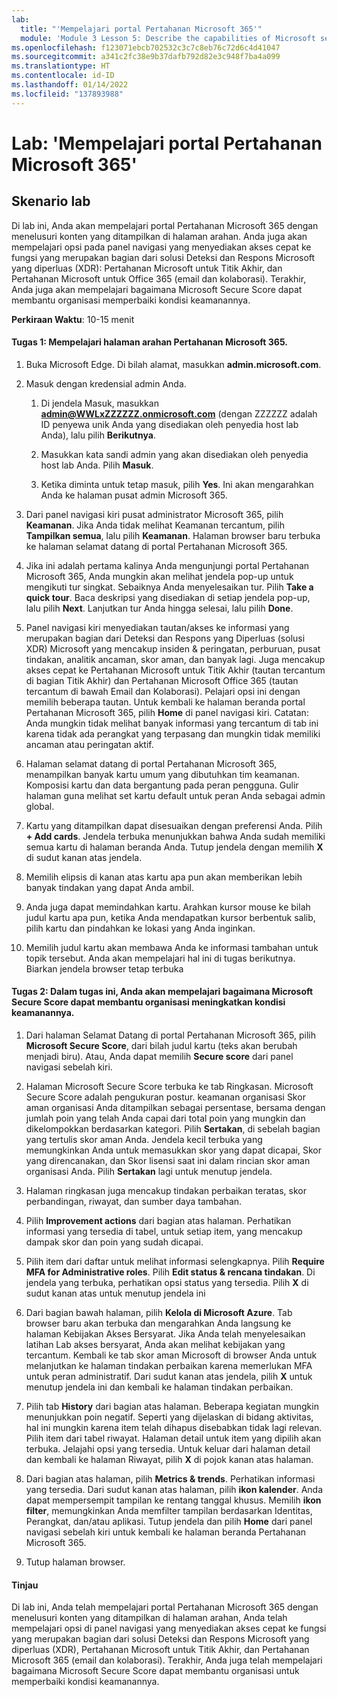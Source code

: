 ```yaml
---
lab:
  title: "'Mempelajari portal Pertahanan Microsoft 365'"
  module: 'Module 3 Lesson 5: Describe the capabilities of Microsoft security solutions: Describe security management capabilities of Microsoft 365'
ms.openlocfilehash: f123071ebcb702532c3c7c8eb76c72d6c4d41047
ms.sourcegitcommit: a341c2fc38e9b37dafb792d82e3c948f7ba4a099
ms.translationtype: HT
ms.contentlocale: id-ID
ms.lasthandoff: 01/14/2022
ms.locfileid: "137893988"
---
```

# <a name="lab-explore-the-microsoft-365-defender-portal"></a>Lab: 'Mempelajari portal Pertahanan Microsoft 365'

## <a name="lab-scenario"></a>Skenario lab
Di lab ini, Anda akan mempelajari portal Pertahanan Microsoft 365 dengan menelusuri konten yang ditampilkan di halaman arahan. Anda juga akan mempelajari opsi pada panel navigasi yang menyediakan akses cepat ke fungsi yang merupakan bagian dari solusi Deteksi dan Respons Microsoft yang diperluas (XDR): Pertahanan Microsoft untuk Titik Akhir, dan Pertahanan Microsoft untuk Office 365 (email dan kolaborasi).  Terakhir, Anda juga akan mempelajari bagaimana Microsoft Secure Score dapat membantu organisasi memperbaiki kondisi keamanannya.


**Perkiraan Waktu**: 10-15 menit

#### <a name="task-1--explore-the-microsoft-365-defender-landing-page"></a>Tugas 1:  Mempelajari halaman arahan Pertahanan Microsoft 365.

1. Buka Microsoft Edge. Di bilah alamat, masukkan **admin.microsoft.com**.

1. Masuk dengan kredensial admin Anda.
    1. Di jendela Masuk, masukkan **admin@WWLxZZZZZZ.onmicrosoft.com** (dengan ZZZZZZ adalah ID penyewa unik Anda yang disediakan oleh penyedia host lab Anda), lalu pilih **Berikutnya**.
   
    1. Masukkan kata sandi admin yang akan disediakan oleh penyedia host lab Anda. Pilih **Masuk**.
    1. Ketika diminta untuk tetap masuk, pilih **Yes**. Ini akan mengarahkan Anda ke halaman pusat admin Microsoft 365.

1. Dari panel navigasi kiri pusat administrator Microsoft 365, pilih **Keamanan**.  Jika Anda tidak melihat Keamanan tercantum, pilih **Tampilkan semua**, lalu pilih **Keamanan**.  Halaman browser baru terbuka ke halaman selamat datang di portal Pertahanan Microsoft 365.  

1. Jika ini adalah pertama kalinya Anda mengunjungi portal Pertahanan Microsoft 365, Anda mungkin akan melihat jendela pop-up untuk mengikuti tur singkat.  Sebaiknya Anda menyelesaikan tur.  Pilih **Take a quick tour**.  Baca deskripsi yang disediakan di setiap jendela pop-up, lalu pilih **Next**. Lanjutkan tur Anda hingga selesai, lalu pilih **Done**.

1. Panel navigasi kiri menyediakan tautan/akses ke informasi yang merupakan bagian dari Deteksi dan Respons yang Diperluas (solusi XDR) Microsoft yang mencakup insiden & peringatan, perburuan, pusat tindakan, analitik ancaman, skor aman, dan banyak lagi.  Juga mencakup akses cepat ke Pertahanan Microsoft untuk Titik Akhir (tautan tercantum di bagian Titik Akhir) dan Pertahanan Microsoft Office 365 (tautan tercantum di bawah Email dan Kolaborasi).  Pelajari opsi ini dengan memilih beberapa tautan.   Untuk kembali ke halaman beranda portal Pertahanan Microsoft 365, pilih **Home** di panel navigasi kiri.  Catatan: Anda mungkin tidak melihat banyak informasi yang tercantum di tab ini karena tidak ada perangkat yang terpasang dan mungkin tidak memiliki ancaman atau peringatan aktif.

1. Halaman selamat datang di portal Pertahanan Microsoft 365, menampilkan banyak kartu umum yang dibutuhkan tim keamanan. Komposisi kartu dan data bergantung pada peran pengguna. Gulir halaman guna melihat set kartu default untuk peran Anda sebagai admin global.

1. Kartu yang ditampilkan dapat disesuaikan dengan preferensi Anda.  Pilih **+ Add cards**. Jendela terbuka menunjukkan bahwa Anda sudah memiliki semua kartu di halaman beranda Anda.  Tutup jendela dengan memilih **X** di sudut kanan atas jendela.

1. Memilih elipsis di kanan atas kartu apa pun akan memberikan lebih banyak tindakan yang dapat Anda ambil.  

1. Anda juga dapat memindahkan kartu. Arahkan kursor mouse ke bilah judul kartu apa pun, ketika Anda mendapatkan kursor berbentuk salib, pilih kartu dan pindahkan ke lokasi yang Anda inginkan.

1. Memilih judul kartu akan membawa Anda ke informasi tambahan untuk topik tersebut. Anda akan mempelajari hal ini di tugas berikutnya.  Biarkan jendela browser tetap terbuka

#### <a name="task-2-in-this-task-you-will-explore-how-microsoft-secure-score-can-help-an-organization-improve-its-security-posture"></a>Tugas 2: Dalam tugas ini, Anda akan mempelajari bagaimana Microsoft Secure Score dapat membantu organisasi meningkatkan kondisi keamanannya.

1. Dari halaman Selamat Datang di portal Pertahanan Microsoft 365, pilih **Microsoft Secure Score**, dari bilah judul kartu (teks akan berubah menjadi biru).  Atau, Anda dapat memilih **Secure score** dari panel navigasi sebelah kiri.

1. Halaman Microsoft Secure Score terbuka ke tab Ringkasan.  Microsoft Secure Score adalah pengukuran postur. keamanan organisasi Skor aman organisasi Anda ditampilkan sebagai persentase, bersama dengan jumlah poin yang telah Anda capai dari total poin yang mungkin dan dikelompokkan berdasarkan kategori. Pilih **Sertakan**, di sebelah bagian yang tertulis skor aman Anda.  Jendela kecil terbuka yang memungkinkan Anda untuk memasukkan skor yang dapat dicapai, Skor yang direncanakan, dan Skor lisensi saat ini dalam rincian skor aman organisasi Anda.  Pilih **Sertakan** lagi untuk menutup jendela.

1. Halaman ringkasan juga mencakup tindakan perbaikan teratas, skor perbandingan, riwayat, dan sumber daya tambahan.

1. Pilih **Improvement actions** dari bagian atas halaman.  Perhatikan informasi yang tersedia di tabel, untuk setiap item, yang mencakup dampak skor dan poin yang sudah dicapai.  

1. Pilih item dari daftar untuk melihat informasi selengkapnya.  Pilih **Require MFA for Administrative roles**.  Pilih **Edit status & rencana tindakan**.  Di jendela yang terbuka, perhatikan opsi status yang tersedia. Pilih **X** di sudut kanan atas untuk menutup jendela ini

1. Dari bagian bawah halaman, pilih **Kelola di Microsoft Azure**.  Tab browser baru akan terbuka dan mengarahkan Anda langsung ke halaman Kebijakan Akses Bersyarat.  Jika Anda telah menyelesaikan latihan Lab akses bersyarat, Anda akan melihat kebijakan yang tercantum. Kembali ke tab skor aman Microsoft di browser Anda untuk melanjutkan ke halaman tindakan perbaikan karena memerlukan MFA untuk peran administratif. Dari sudut kanan atas jendela, pilih **X** untuk menutup jendela ini dan kembali ke halaman tindakan perbaikan.

1. Pilih tab **History** dari bagian atas halaman.  Beberapa kegiatan mungkin menunjukkan poin negatif.  Seperti yang dijelaskan di bidang aktivitas, hal ini mungkin karena item telah dihapus disebabkan tidak lagi relevan.  Pilih item dari tabel riwayat.  Halaman detail untuk item yang dipilih akan terbuka.  Jelajahi opsi yang tersedia.  Untuk keluar dari halaman detail dan kembali ke halaman Riwayat, pilih **X** di pojok kanan atas halaman.

1. Dari bagian atas halaman, pilih **Metrics & trends**.  Perhatikan informasi yang tersedia.  Dari sudut kanan atas halaman, pilih **ikon kalender**.  Anda dapat mempersempit tampilan ke rentang tanggal khusus.  Memilih **ikon filter**, memungkinkan Anda memfilter tampilan berdasarkan Identitas, Perangkat, dan/atau aplikasi.  Tutup jendela dan pilih **Home** dari panel navigasi sebelah kiri untuk kembali ke halaman beranda Pertahanan Microsoft 365.

1. Tutup halaman browser.

#### <a name="review"></a>Tinjau
Di lab ini, Anda telah mempelajari portal Pertahanan Microsoft 365 dengan menelusuri konten yang ditampilkan di halaman arahan, Anda telah mempelajari opsi di panel navigasi yang menyediakan akses cepat ke fungsi yang merupakan bagian dari solusi Deteksi dan Respons Microsoft yang diperluas (XDR), Pertahanan Microsoft untuk Titik Akhir, dan Pertahanan Microsoft 365 (email dan kolaborasi).  Terakhir, Anda juga telah mempelajari bagaimana Microsoft Secure Score dapat membantu organisasi untuk memperbaiki kondisi keamanannya.
